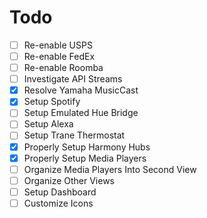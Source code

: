 # Todo


- [ ] Re-enable USPS
- [ ] Re-enable FedEx
- [ ] Re-enable Roomba
- [ ] Investigate API Streams
- [x] Resolve Yamaha MusicCast
- [x] Setup Spotify
- [ ] Setup Emulated Hue Bridge
- [ ] Setup Alexa
- [ ] Setup Trane Thermostat
- [x] Properly Setup Harmony Hubs
- [x] Properly Setup Media Players
- [ ] Organize Media Players Into Second View
- [ ] Organize Other Views
- [ ] Setup Dashboard
- [ ] Customize Icons
